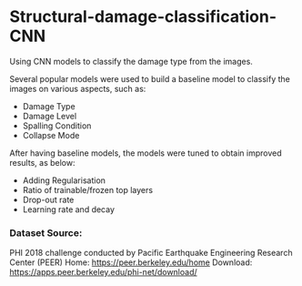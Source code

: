 # Structural-damage-classification-CNN

Using CNN models to classify the damage type from the images. 

Several popular models were used to build a baseline model to classify the images on various aspects, such as:
- Damage Type
- Damage Level
- Spalling Condition
- Collapse Mode

After having baseline models, the models were tuned to obtain improved results, as below:
- Adding Regularisation
- Ratio of trainable/frozen top layers
- Drop-out rate
- Learning rate and decay


### Dataset Source: 
PHI 2018 challenge conducted by Pacific Earthquake Engineering Research Center (PEER)
Home: https://peer.berkeley.edu/home
Download: https://apps.peer.berkeley.edu/phi-net/download/
